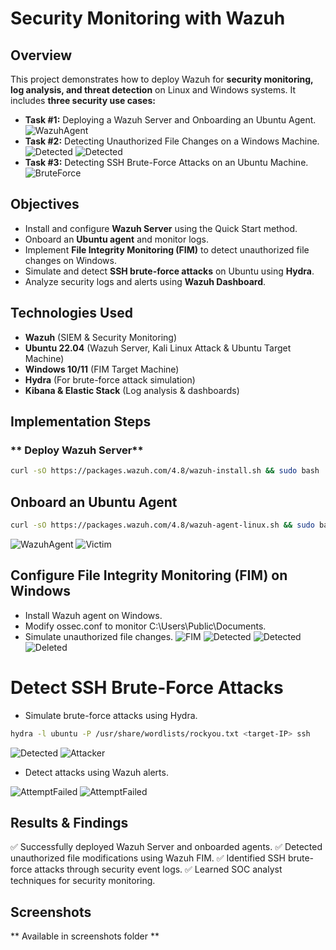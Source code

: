 # Security Monitoring with Wazuh

## Overview
This project demonstrates how to deploy Wazuh for **security monitoring, log analysis, and threat detection** on Linux and Windows systems. It includes **three security use cases:**
- **Task #1:** Deploying a Wazuh Server and Onboarding an Ubuntu Agent.
![WazuhAgent](./screenshots/UbuntuDashboardLogs.png)
- **Task #2:** Detecting Unauthorized File Changes on a Windows Machine.
![Detected](./screenshots/Unauthorizedchanges.png)
![Detected](./screenshots/Unauthorizedchangesdetected.png)
- **Task #3:** Detecting SSH Brute-Force Attacks on an Ubuntu Machine.
![BruteForce](./screenshots/bruteforcedetected.png)


## Objectives
- Install and configure **Wazuh Server** using the Quick Start method.
- Onboard an **Ubuntu agent** and monitor logs.
- Implement **File Integrity Monitoring (FIM)** to detect unauthorized file changes on Windows.
- Simulate and detect **SSH brute-force attacks** on Ubuntu using **Hydra**.
- Analyze security logs and alerts using **Wazuh Dashboard**.

## Technologies Used
- **Wazuh** (SIEM & Security Monitoring)
- **Ubuntu 22.04** (Wazuh Server, Kali Linux Attack & Ubuntu Target Machine)
- **Windows 10/11** (FIM Target Machine)
- **Hydra** (For brute-force attack simulation)
- **Kibana & Elastic Stack** (Log analysis & dashboards)

## Implementation Steps
### ** Deploy Wazuh Server**
```bash
curl -sO https://packages.wazuh.com/4.8/wazuh-install.sh && sudo bash ./wazuh-install.sh -a
```
## Onboard an Ubuntu Agent
```bash
curl -sO https://packages.wazuh.com/4.8/wazuh-agent-linux.sh && sudo bash wazuh-agent-linux.sh
```
![WazuhAgent](./screenshots/WAZUH%20Ubuntu%20Agent.png)
![Victim](./screenshots/VictimIP.png)
## Configure File Integrity Monitoring (FIM) on Windows
- Install Wazuh agent on Windows.
- Modify ossec.conf to monitor C:\Users\Public\Documents.
- Simulate unauthorized file changes.
![FIM](./screenshots/WinActiveAgent.png)
![Detected](./screenshots/Created%20Testfile.png)
![Detected](./screenshots/CreatedTestfilelogs.png)
![Deleted](./screenshots/Filedeleted.png)
# Detect SSH Brute-Force Attacks
- Simulate brute-force attacks using Hydra.
```bash
hydra -l ubuntu -P /usr/share/wordlists/rockyou.txt <target-IP> ssh
```
![Detected](./screenshots/simulatesshbruteforce.png)
![Attacker](./screenshots/attackerip.png)
- Detect attacks using Wazuh alerts.

![AttemptFailed](./screenshots/multipleloginattemptfailed.png)
![AttemptFailed](./screenshots/securityalertsdetails.png)

## Results & Findings
✅ Successfully deployed Wazuh Server and onboarded agents.
✅ Detected unauthorized file modifications using Wazuh FIM.
✅ Identified SSH brute-force attacks through security event logs.
✅ Learned SOC analyst techniques for security monitoring.

## Screenshots
** Available in screenshots folder **
